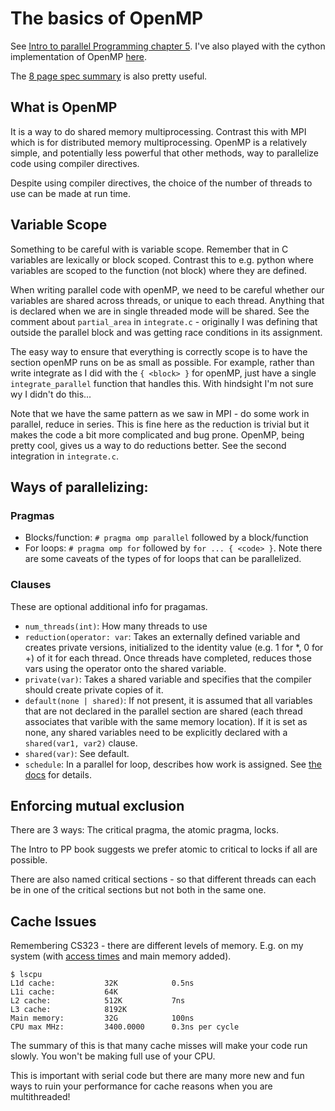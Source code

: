 # The basics of OpenMP

See [Intro to parallel Programming chapter 5](https://www.elsevier.com/books/an-introduction-to-parallel-programming/pacheco/978-0-12-374260-5). I've also played with the cython implementation of OpenMP [here](https://github.com/Christopher-Bradshaw/python_learning/tree/master/cython/parallelization).

The [8 page spec summary](https://www.openmp.org/wp-content/uploads/OpenMP3.0-SummarySpec.pdf) is also pretty useful.


## What is OpenMP

It is a way to do shared memory multiprocessing. Contrast this with MPI which is for distributed memory multiprocessing. OpenMP is a relatively simple, and potentially less powerful that other methods, way to parallelize code using compiler directives.

Despite using compiler directives, the choice of the number of threads to use can be made at run time.

## Variable Scope

Something to be careful with is variable scope. Remember that in C variables are lexically or block scoped. Contrast this to e.g. python where variables are scoped to the function (not block) where they are defined.

When writing parallel code with openMP, we need to be careful whether our variables are shared across threads, or unique to each thread. Anything that is declared when we are in single threaded mode will be shared. See the comment about `partial_area` in `integrate.c` - originally I was defining that outside the parallel block and was getting race conditions in its assignment.

The easy way to ensure that everything is correctly scope is to have the section openMP runs on be as small as possible. For example, rather than write integrate as I did with the `{ <block> }` for openMP, just have a single `integrate_parallel` function that handles this. With hindsight I'm not sure wy I didn't do this...

Note that we have the same pattern as we saw in MPI - do some work in parallel, reduce in series. This is fine here as the reduction is trivial but it makes the code a bit more complicated and bug prone. OpenMP, being pretty cool, gives us a way to do reductions better. See the second integration in `integrate.c`.

## Ways of parallelizing:

### Pragmas

* Blocks/function: `# pragma omp parallel` followed by a block/function
* For loops: `# pragma omp for` followed by `for ... { <code> }`. Note there are some caveats of the types of for loops that can be parallelized.

### Clauses

These are optional additional info for pragamas.
* `num_threads(int)`: How many threads to use
* `reduction(operator: var`: Takes an externally defined variable and creates private versions, initialized to the identity value (e.g. 1 for *, 0 for +) of it for each thread. Once threads have completed, reduces those vars using the operator onto the shared variable.
* `private(var)`: Takes a shared variable and specifies that the compiler should create private copies of it.
* `default(none | shared)`: If not present, it is assumed that all variables that are not declared in the parallel section are shared (each thread associates that varible with the same memory location). If it is set as none, any shared variables need to be explicitly declared with a `shared(var1, var2)` clause.
* `shared(var)`: See default.
* `schedule`: In a parallel for loop, describes how work is assigned. See [the docs](https://msdn.microsoft.com/en-us/library/b5b5b6eb.aspx) for details.

## Enforcing mutual exclusion

There are 3 ways: The critical pragma, the atomic pragma, locks.

The Intro to PP book suggests we prefer atomic to critical to locks if all are possible.

There are also named critical sections - so that different threads can each be in one of the critical sections but not both in the same one.


## Cache Issues

Remembering CS323 - there are different levels of memory. E.g. on my system (with [access times](http://norvig.com/21-days.html#answers) and main memory added).
```
$ lscpu
L1d cache:           32K            0.5ns
L1i cache:           64K
L2 cache:            512K           7ns
L3 cache:            8192K
Main memory:         32G            100ns
CPU max MHz:         3400.0000      0.3ns per cycle
```

The summary of this is that many cache misses will make your code run slowly. You won't be making full use of your CPU.

This is important with serial code but there are many more new and fun ways to ruin your performance for cache reasons when you are multithreaded!
